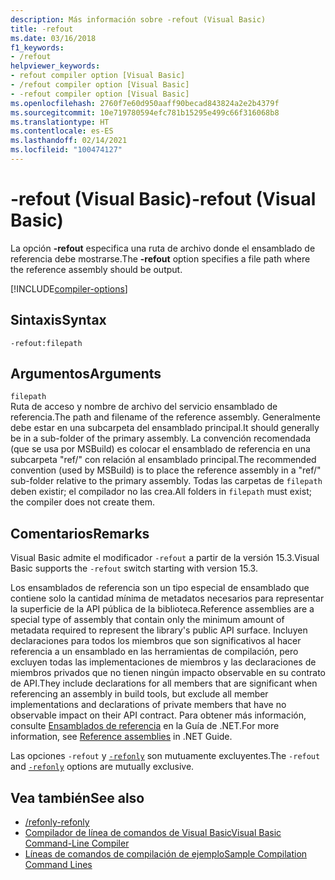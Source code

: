 ```yaml
---
description: Más información sobre -refout (Visual Basic)
title: -refout
ms.date: 03/16/2018
f1_keywords:
- /refout
helpviewer_keywords:
- refout compiler option [Visual Basic]
- /refout compiler option [Visual Basic]
- -refout compiler option [Visual Basic]
ms.openlocfilehash: 2760f7e60d950aaff90becad843824a2e2b4379f
ms.sourcegitcommit: 10e719780594efc781b15295e499c66f316068b8
ms.translationtype: HT
ms.contentlocale: es-ES
ms.lasthandoff: 02/14/2021
ms.locfileid: "100474127"
---
```

# <a name="-refout-visual-basic"></a><span data-ttu-id="e3930-103">-refout (Visual Basic)</span><span class="sxs-lookup"><span data-stu-id="e3930-103">-refout (Visual Basic)</span></span>

<span data-ttu-id="e3930-104">La opción **-refout** especifica una ruta de archivo donde el ensamblado de referencia debe mostrarse.</span><span class="sxs-lookup"><span data-stu-id="e3930-104">The **-refout** option specifies a file path where the reference assembly should be output.</span></span>

[!INCLUDE[compiler-options](~/includes/compiler-options.md)]

## <a name="syntax"></a><span data-ttu-id="e3930-105">Sintaxis</span><span class="sxs-lookup"><span data-stu-id="e3930-105">Syntax</span></span>

```console
-refout:filepath
```

## <a name="arguments"></a><span data-ttu-id="e3930-106">Argumentos</span><span class="sxs-lookup"><span data-stu-id="e3930-106">Arguments</span></span>

`filepath`  
<span data-ttu-id="e3930-107">Ruta de acceso y nombre de archivo del servicio ensamblado de referencia.</span><span class="sxs-lookup"><span data-stu-id="e3930-107">The path and filename of the reference assembly.</span></span> <span data-ttu-id="e3930-108">Generalmente debe estar en una subcarpeta del ensamblado principal.</span><span class="sxs-lookup"><span data-stu-id="e3930-108">It should generally be in a sub-folder of the primary assembly.</span></span> <span data-ttu-id="e3930-109">La convención recomendada (que se usa por MSBuild) es colocar el ensamblado de referencia en una subcarpeta "ref/" con relación al ensamblado principal.</span><span class="sxs-lookup"><span data-stu-id="e3930-109">The recommended convention (used by MSBuild) is to place the reference assembly in a "ref/" sub-folder relative to the primary assembly.</span></span> <span data-ttu-id="e3930-110">Todas las carpetas de `filepath` deben existir; el compilador no las crea.</span><span class="sxs-lookup"><span data-stu-id="e3930-110">All folders in `filepath` must exist; the compiler does not create them.</span></span>

## <a name="remarks"></a><span data-ttu-id="e3930-111">Comentarios</span><span class="sxs-lookup"><span data-stu-id="e3930-111">Remarks</span></span>

<span data-ttu-id="e3930-112">Visual Basic admite el modificador `-refout` a partir de la versión 15.3.</span><span class="sxs-lookup"><span data-stu-id="e3930-112">Visual Basic supports the `-refout` switch starting with version 15.3.</span></span>

<span data-ttu-id="e3930-113">Los ensamblados de referencia son un tipo especial de ensamblado que contiene solo la cantidad mínima de metadatos necesarios para representar la superficie de la API pública de la biblioteca.</span><span class="sxs-lookup"><span data-stu-id="e3930-113">Reference assemblies are a special type of assembly that contain only the minimum amount of metadata required to represent the library's public API surface.</span></span> <span data-ttu-id="e3930-114">Incluyen declaraciones para todos los miembros que son significativos al hacer referencia a un ensamblado en las herramientas de compilación, pero excluyen todas las implementaciones de miembros y las declaraciones de miembros privados que no tienen ningún impacto observable en su contrato de API.</span><span class="sxs-lookup"><span data-stu-id="e3930-114">They include declarations for all members that are significant when referencing an assembly in build tools, but exclude all member implementations and declarations of private members that have no observable impact on their API contract.</span></span> <span data-ttu-id="e3930-115">Para obtener más información, consulte [Ensamblados de referencia](../../../standard/assembly/reference-assemblies.md) en la Guía de .NET.</span><span class="sxs-lookup"><span data-stu-id="e3930-115">For more information, see [Reference assemblies](../../../standard/assembly/reference-assemblies.md) in .NET Guide.</span></span>

<span data-ttu-id="e3930-116">Las opciones `-refout` y [`-refonly`](refonly-compiler-option.md) son mutuamente excluyentes.</span><span class="sxs-lookup"><span data-stu-id="e3930-116">The `-refout` and [`-refonly`](refonly-compiler-option.md) options are mutually exclusive.</span></span>

## <a name="see-also"></a><span data-ttu-id="e3930-117">Vea también</span><span class="sxs-lookup"><span data-stu-id="e3930-117">See also</span></span>

- [<span data-ttu-id="e3930-118">/refonly</span><span class="sxs-lookup"><span data-stu-id="e3930-118">-refonly</span></span>](refonly-compiler-option.md)
- [<span data-ttu-id="e3930-119">Compilador de línea de comandos de Visual Basic</span><span class="sxs-lookup"><span data-stu-id="e3930-119">Visual Basic Command-Line Compiler</span></span>](index.md)
- [<span data-ttu-id="e3930-120">Líneas de comandos de compilación de ejemplo</span><span class="sxs-lookup"><span data-stu-id="e3930-120">Sample Compilation Command Lines</span></span>](sample-compilation-command-lines.md)
